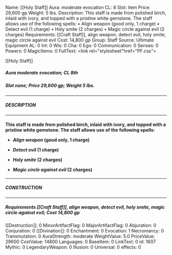 Name: [[Holy Staff]]
Aura: moderate evocation
CL: 8
Slot: item
Price: 29,600 gp
Weight: 5 lbs.
Description: This staff is made from polished birch, inlaid with ivory, and topped with a pristine white gemstone. The staff allows use of the following spells: • Align weapon (good only, 1 charge) • Detect evil (1 charge) • Holy smite (2 charges) • Magic circle against evil (2 charges)
Requirements: [[Craft Staff]], align weapon, detect evil, holy smite, magic circle against evil
Cost: 14,800 gp
Group: Staff
Source: Ultimate Equipment
AL: 0
Int: 0
Wis: 0
Cha: 0
Ego: 0
Communication: 0
Senses: 0
Powers: 0
MagicItems: 0
FullText: <link rel="stylesheet"href="PF.css"><div class="heading"><p class="alignleft">[[Holy Staff]]</p><div style="clear: both;"></div></div><div><h5><b>Aura </b>moderate evocation; <b>CL </b>8th</h5><h5><b>Slot </b>none; <b>Price </b>29,600 gp; <b>Weight </b>5 lbs.</h5></div><hr/><div><h5><b>DESCRIPTION</b></h5></div><hr/><div><h4><p>This staff is made from polished birch, inlaid with ivory, and topped with a pristine white gemstone. The staff allows use of the following spells: </p><p><ul><li> <i>Align weapon</i> (good only, 1 charge) </p><p><li> <i>Detect evil</i> (1 charge) </p><p><li> <i>Holy smite</i> (2 charges) </p><p><li> <i>Magic circle against evil</i> (2 charges)</ul></p></h4></div><hr/><div><h5><b>CONSTRUCTION</b></h5></div><hr/><div><h5><b>Requirements </b>[[Craft Staff]], <i>align weapon</i>, <i>detect evil</i>, <i>holy smite</i>, <i>magic circle against evil</i>; <b>Cost </b>14,800 gp</h5></div>
[[Destruction]]: 0
MinorArtifactFlag: 0
MajorArtifactFlag: 0
Abjuration: 0
Conjuration: 0
[[Divination]]: 0
Enchantment: 0
Evocation: 1
Necromancy: 0
Transmutation: 0
AuraStrength: moderate
WeightValue: 5.0
PriceValue: 29600
CostValue: 14800
Languages: 0
BaseItem: 0
LinkText: 0
id: 1607
Mythic: 0
LegendaryWeapon: 0
Illusion: 0
Universal: 0
effects: 0
